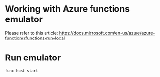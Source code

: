 # Working with Azure functions emulator

Please refer to this article: https://docs.microsoft.com/en-us/azure/azure-functions/functions-run-local

# Run emulator
`func host start`